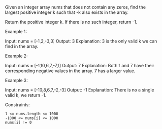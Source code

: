 Given an integer array nums that does not contain any zeros, find the largest positive integer k such that -k also exists in the array.

Return the positive integer k. If there is no such integer, return -1.

Example 1:

Input: nums = [-1,2,-3,3]
Output: 3
Explanation: 3 is the only valid k we can find in the array.

Example 2:

Input: nums = [-1,10,6,7,-7,1]
Output: 7
Explanation: Both 1 and 7 have their corresponding negative values in the array. 7 has a larger value.

Example 3:

Input: nums = [-10,8,6,7,-2,-3]
Output: -1
Explanation: There is no a single valid k, we return -1.

Constraints:

    1 <= nums.length <= 1000
    -1000 <= nums[i] <= 1000
    nums[i] != 0
